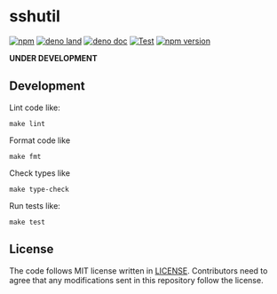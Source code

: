 # sshutil

[![npm](http://img.shields.io/badge/available%20on-npm-lightgrey.svg?logo=npm&logoColor=white)](https://www.npmjs.com/package/sshutil)
[![deno land](http://img.shields.io/badge/available%20on-deno.land/x-lightgrey.svg?logo=deno)](https://deno.land/x/sshutil)
[![deno doc](https://doc.deno.land/badge.svg)](https://doc.deno.land/https/deno.land/x/sshutil/mod.ts)
[![Test](https://github.com/lambdalisue/deno-sshutil/workflows/Test/badge.svg)](https://github.com/lambdalisue/deno-sshutil/actions?query=workflow%3ATest)
[![npm version](https://badge.fury.io/js/sshutil.svg)](https://badge.fury.io/js/sshutil)

**UNDER DEVELOPMENT**

## Development

Lint code like:

```text
make lint
```

Format code like

```text
make fmt
```

Check types like

```text
make type-check
```

Run tests like:

```text
make test
```

## License

The code follows MIT license written in [LICENSE](./LICENSE). Contributors need
to agree that any modifications sent in this repository follow the license.
